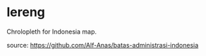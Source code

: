 # lereng
Chrolopleth for Indonesia map.

source: https://github.com/Alf-Anas/batas-administrasi-indonesia
